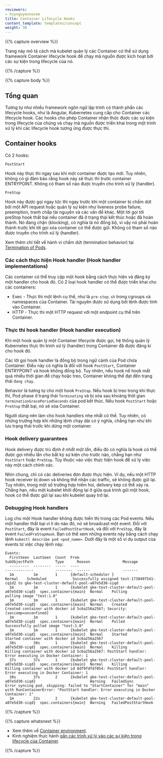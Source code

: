 ```yaml
---
reviewers:
- huynguyennovem
title: Container Lifecycle Hooks
content_template: templates/concept
weight: 30
---
```


{{% capture overview %}}

Trang này mô tả cách mà kubelet quản lý các Container có thể sử dụng framework Container lifecycle hook để
chạy mã nguồn được kích hoạt bởi các sự kiện trong lifecycle của nó.  

{{% /capture %}}


{{% capture body %}}

## Tổng quan

Tương tự như nhiều framework ngôn ngữ lập trình có thành phần các lifecycle hooks, như là Angular,
Kubernetes cung cấp cho Container các lifecycle hook.
Các hooks cho phép Container nhận thức được các sự kiện trong lifecycle của chúng
và chạy mã nguồn được triển khai trong một trình xử lý khi các lifecycle hook tương ứng được thực thi.

## Container hooks

Có 2 hooks:

`PostStart`

Hook này thực thi ngay sau khi một container được tạo mới.
Tuy nhiên, không có gì đảm bảo rằng hook này sẽ thực thi trước container ENTRYPOINT.
Không có tham số nào được truyền cho trình xử lý (handler).

`PreStop`

Hook này được gọi ngay tức thì ngay trước khi một container bị chấm dứt bởi một API request hoặc quản lý sự kiện như liveness probe failure, preemption, tranh chấp tài nguyên và các vấn đề khác. Một lời gọi tới preStop hook thất bại nếu container đã ở trạng thái kết thúc hoặc đã hoàn thành.
Nó đang chặn (blocking), có nghĩa là nó đồng bộ,
vì vậy nó phải hoàn thành trước khi lời gọi xóa container có thể được gửi.
Không có tham số nào được truyền cho trình xử lý (handler).

Xem thêm chi tiết về hành vi chấm dứt (termination behavior) tại
[Termination of Pods](/docs/concepts/workloads/pods/pod/#termination-of-pods).

### Các cách thực hiện Hook handler (Hook handler implementations)

Các container có thể truy cập một hook bằng cách thực hiện và đăng ký một handler cho hook đó.
Có 2 loại hook handler có thể được triển khai cho các containers:

* Exec - Thực thi một lệnh cụ thể, như là `pre-stop.sh` trong cgroups và namespaces của Container.
Tài nguyên được sử dụng bởi lệnh được tính vào Container.
* HTTP - Thực thi một HTTP request với một endpoint cụ thể trên Container.

### Thực thi hook handler (Hook handler execution)

Khi một hook quản lý  một Container lifecycle được gọi,
hệ thống quản lý Kubernetes thực thi trình xử lý (handler) trong Container đã được đăng kí cho hook đó.

Các lời gọi hook handler là đồng bộ trong ngữ cảnh của Pod chứa Container.
Điều này có nghĩa là đối với hook `PostStart`,
Container ENTRYPOINT và hook không đồng bộ.
Tuy nhiên, nếu hook nế hook mất quá nhiều thời gian để chạy hoặc treo,
Container không thể đạt đến trạng thái `đang chạy`.

Behavior là tương tự cho một hook `PreStop`.
Nếu hook bị treo trong khi thực thi,
Pod phase ở trạng thái `Terminating` và bị xóa sau khoảng thời gian `terminationGracePeriodSeconds` của pod kết thúc.
Nếu hook `PostStart` hoặc `PreStop` thất bại,
nó sẽ xóa Container.

Người dùng nên làm cho hook handlers nhẹ nhất có thể.
Tuy nhiên, có những trường hợp khi những lệnh chạy dài có ý nghĩa,
chẳng hạn như khi lưu trạng thái trước khi dừng một container.

### Hook delivery guarantees

Hook delivery được trù định *ít nhất một lần*,
điều đó có nghĩa là hook có thể được gọi nhiều lần cho bất kỳ sự kiện cho trước nào,
chẳng hạn như `PostStart` hoặc `PreStop`.
Tùy thuộc vào việc thực hiện hook để xử lý việc này một cách chính xác.

Nhìn chung, chỉ có các deliveries đơn được thực hiện.
Ví dụ, nếu một HTTP hook receiver bị down và không thể nhận các traffic,
sẽ không được gửi lại.
Tuy nhiên, trong một số trường hợp hiếm hoi, delivery kép có thể xảy ra.
Chẳng hạn, nếu một kubelet khởi động lại ở giữa quá trình gửi một hook,
hook có thể được gửi lại sau khi kubelet quay trở lại.

### Debugging Hook handlers

Log cho một Hook handler không được hiển thị trong các Pod events.
Nếu một handler thất bại vì lí do nào đó, nó sẽ broadcast một event.
Đối với `PostStart`, đây là event `FailedPostStartHook`,
và đối với `PreStop`, đây là event `FailedPreStopHook`.
Bạn có thể xem những events này bằng cách chạy lệnh `kubectl describe pod <pod_name>`.
Dưới đây là một số ví dụ output của events từ việc chạy lệnh này:

```
Events:
  FirstSeen  LastSeen  Count  From                                                   SubObjectPath          Type      Reason               Message
  ---------  --------  -----  ----                                                   -------------          --------  ------               -------
  1m         1m        1      {default-scheduler }                                                          Normal    Scheduled            Successfully assigned test-1730497541-cq1d2 to gke-test-cluster-default-pool-a07e5d30-siqd
  1m         1m        1      {kubelet gke-test-cluster-default-pool-a07e5d30-siqd}  spec.containers{main}  Normal    Pulling              pulling image "test:1.0"
  1m         1m        1      {kubelet gke-test-cluster-default-pool-a07e5d30-siqd}  spec.containers{main}  Normal    Created              Created container with docker id 5c6a256a2567; Security:[seccomp=unconfined]
  1m         1m        1      {kubelet gke-test-cluster-default-pool-a07e5d30-siqd}  spec.containers{main}  Normal    Pulled               Successfully pulled image "test:1.0"
  1m         1m        1      {kubelet gke-test-cluster-default-pool-a07e5d30-siqd}  spec.containers{main}  Normal    Started              Started container with docker id 5c6a256a2567
  38s        38s       1      {kubelet gke-test-cluster-default-pool-a07e5d30-siqd}  spec.containers{main}  Normal    Killing              Killing container with docker id 5c6a256a2567: PostStart handler: Error executing in Docker Container: 1
  37s        37s       1      {kubelet gke-test-cluster-default-pool-a07e5d30-siqd}  spec.containers{main}  Normal    Killing              Killing container with docker id 8df9fdfd7054: PostStart handler: Error executing in Docker Container: 1
  38s        37s       2      {kubelet gke-test-cluster-default-pool-a07e5d30-siqd}                         Warning   FailedSync           Error syncing pod, skipping: failed to "StartContainer" for "main" with RunContainerError: "PostStart handler: Error executing in Docker Container: 1"
  1m         22s       2      {kubelet gke-test-cluster-default-pool-a07e5d30-siqd}  spec.containers{main}  Warning   FailedPostStartHook
```

{{% /capture %}}

{{% capture whatsnext %}}

* Xem thêm về [Container environment](/docs/concepts/containers/container-environment-variables/).
* Kinh nghiệm thực hành 
  [gắn các trình xử lý vào các sự kiện trong lifecycle của Container](/docs/tasks/configure-pod-container/attach-handler-lifecycle-event/).

{{% /capture %}}

